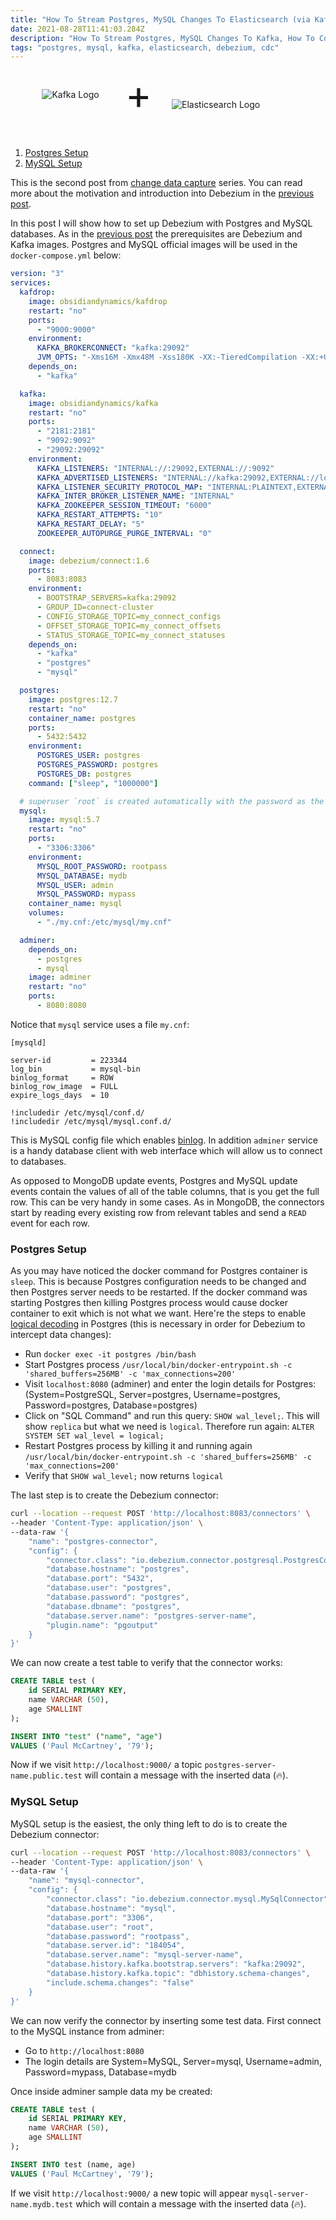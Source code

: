 ```yaml
---
title: "How To Stream Postgres, MySQL Changes To Elasticsearch (via Kafka)"
date: 2021-08-28T11:41:03.284Z
description: "How To Stream Postgres, MySQL Changes To Kafka, How To Connect Postgres, MySQL and Kafka, How To Connect Postgres and Elasticsearch"
tags: "postgres, mysql, kafka, elasticsearch, debezium, cdc"
---
```


<div style="display:flex;align-items:center;padding-left:10%;padding-right:10%;padding-bottom:32px;">
    <div style="width:30%;">
        <img src="apache_kafka_logo.svg"
            alt="Kafka Logo"
            style="margin:0;"
            />
    </div>
        <span style="font-size: 64px;padding-left:16px;padding-right:32px;">+</span>
    <div style="width:50%;padding-top:32px;">
    <img src="elasticsearch_logo.svg"
        alt="Elasticsearch Logo"
        />
    </div>
</div>

1. [Postgres Setup](#postgres-setup)
2. [MySQL Setup](#mysql-setup)

This is the second post from [change data capture](https://en.wikipedia.org/wiki/Change_data_capture) series. You can read more about the motivation and introduction into Debezium in the [previous post](https://www.spektor.dev/how-to-stream-mongodb-changes-to-kafka/).

In this post I will show how to set up Debezium with Postgres and MySQL databases. As in the [previous post](https://www.spektor.dev/how-to-stream-mongodb-changes-to-kafka/) the prerequisites are Debezium and Kafka images. Postgres and MySQL official images will be used in the `docker-compose.yml` below:

```yml
version: "3"
services:
  kafdrop:
    image: obsidiandynamics/kafdrop
    restart: "no"
    ports:
      - "9000:9000"
    environment:
      KAFKA_BROKERCONNECT: "kafka:29092"
      JVM_OPTS: "-Xms16M -Xmx48M -Xss180K -XX:-TieredCompilation -XX:+UseStringDeduplication -noverify"
    depends_on:
      - "kafka"

  kafka:
    image: obsidiandynamics/kafka
    restart: "no"
    ports:
      - "2181:2181"
      - "9092:9092"
      - "29092:29092"
    environment:
      KAFKA_LISTENERS: "INTERNAL://:29092,EXTERNAL://:9092"
      KAFKA_ADVERTISED_LISTENERS: "INTERNAL://kafka:29092,EXTERNAL://localhost:9092"
      KAFKA_LISTENER_SECURITY_PROTOCOL_MAP: "INTERNAL:PLAINTEXT,EXTERNAL:PLAINTEXT"
      KAFKA_INTER_BROKER_LISTENER_NAME: "INTERNAL"
      KAFKA_ZOOKEEPER_SESSION_TIMEOUT: "6000"
      KAFKA_RESTART_ATTEMPTS: "10"
      KAFKA_RESTART_DELAY: "5"
      ZOOKEEPER_AUTOPURGE_PURGE_INTERVAL: "0"

  connect:
    image: debezium/connect:1.6
    ports:
      - 8083:8083
    environment:
      - BOOTSTRAP_SERVERS=kafka:29092
      - GROUP_ID=connect-cluster
      - CONFIG_STORAGE_TOPIC=my_connect_configs
      - OFFSET_STORAGE_TOPIC=my_connect_offsets
      - STATUS_STORAGE_TOPIC=my_connect_statuses
    depends_on:
      - "kafka"
      - "postgres"
      - "mysql"

  postgres:
    image: postgres:12.7
    restart: "no"
    container_name: postgres
    ports:
      - 5432:5432
    environment:
      POSTGRES_USER: postgres
      POSTGRES_PASSWORD: postgres
      POSTGRES_DB: postgres
    command: ["sleep", "1000000"]

  # superuser `root` is created automatically with the password as the value of `MYSQL_ROOT_PASSWORD` parameter
  mysql:
    image: mysql:5.7
    restart: "no"
    ports:
      - "3306:3306"
    environment:
      MYSQL_ROOT_PASSWORD: rootpass
      MYSQL_DATABASE: mydb
      MYSQL_USER: admin
      MYSQL_PASSWORD: mypass
    container_name: mysql
    volumes:
      - "./my.cnf:/etc/mysql/my.cnf"

  adminer:
    depends_on:
      - postgres
      - mysql
    image: adminer
    restart: "no"
    ports:
      - 8080:8080
```

Notice that `mysql` service uses a file `my.cnf`:

```
[mysqld]

server-id         = 223344
log_bin           = mysql-bin
binlog_format     = ROW
binlog_row_image  = FULL
expire_logs_days  = 10

!includedir /etc/mysql/conf.d/
!includedir /etc/mysql/mysql.conf.d/
```

This is MySQL config file which enables [binlog](https://debezium.io/documentation/reference/1.6/connectors/mysql.html#enable-mysql-binlog). In addition `adminer` service is a handy database client with web interface which will allow us to connect to databases.

As opposed to MongoDB update events, Postgres and MySQL update events contain the values of all of the table columns, that is you get the full row. This can be very handy in some cases. As in MongoDB, the connectors start by reading every existing row from relevant tables and send a `READ` event for each row.

<a name="postgres-setup"></a>

### Postgres Setup

As you may have noticed the docker command for Postgres container is `sleep`. This is because Postgres configuration needs to be changed and then Postgres server needs to be restarted. If the docker command was starting Postgres then killing Postgres process would cause docker container to exit which is not what we want. Here're the steps to enable [logical decoding](https://www.postgresql.org/docs/9.4/logicaldecoding-explanation.html) in Postgres (this is necessary in order for Debezium to intercept data changes):

- Run `docker exec -it postgres /bin/bash`
- Start Postgres process `/usr/local/bin/docker-entrypoint.sh -c 'shared_buffers=256MB' -c 'max_connections=200'`
- Visit `localhost:8080` (adminer) and enter the login details for Postgres: (System=PostgreSQL, Server=postgres, Username=postgres, Password=postgres, Database=postgres)
- Click on "SQL Command" and run this query: `SHOW wal_level;`. This will show `replica` but what we need is `logical`. Therefore run again: `ALTER SYSTEM SET wal_level = logical;`
- Restart Postgres process by killing it and running again `/usr/local/bin/docker-entrypoint.sh -c 'shared_buffers=256MB' -c 'max_connections=200'`
- Verify that `SHOW wal_level;` now returns `logical`

The last step is to create the Debezium connector:

```bash
curl --location --request POST 'http://localhost:8083/connectors' \
--header 'Content-Type: application/json' \
--data-raw '{
    "name": "postgres-connector",
    "config": {
        "connector.class": "io.debezium.connector.postgresql.PostgresConnector",
        "database.hostname": "postgres",
        "database.port": "5432",
        "database.user": "postgres",
        "database.password": "postgres",
        "database.dbname": "postgres",
        "database.server.name": "postgres-server-name",
        "plugin.name": "pgoutput"
    }
}'
```

We can now create a test table to verify that the connector works:

```sql
CREATE TABLE test (
    id SERIAL PRIMARY KEY,
    name VARCHAR (50),
    age SMALLINT
);

INSERT INTO "test" ("name", "age")
VALUES ('Paul McCartney', '79');
```

Now if we visit `http://localhost:9000/` a topic `postgres-server-name.public.test` will contain a message with the inserted data (🔥).

<a name="mysql-setup"></a>

### MySQL Setup

MySQL setup is the easiest, the only thing left to do is to create the Debezium connector:

```bash
curl --location --request POST 'http://localhost:8083/connectors' \
--header 'Content-Type: application/json' \
--data-raw '{
    "name": "mysql-connector",
    "config": {
        "connector.class": "io.debezium.connector.mysql.MySqlConnector",
        "database.hostname": "mysql",
        "database.port": "3306",
        "database.user": "root",
        "database.password": "rootpass",
        "database.server.id": "184054",
        "database.server.name": "mysql-server-name",
        "database.history.kafka.bootstrap.servers": "kafka:29092",
        "database.history.kafka.topic": "dbhistory.schema-changes",
        "include.schema.changes": "false"
    }
}'
```

We can now verify the connector by inserting some test data. First connect to the MySQL instance from adminer:

- Go to `http://localhost:8080`
- The login details are System=MySQL, Server=mysql, Username=admin, Password=mypass, Database=mydb

Once inside adminer sample data my be created:

```sql
CREATE TABLE test (
    id SERIAL PRIMARY KEY,
    name VARCHAR (50),
    age SMALLINT
);

INSERT INTO test (name, age)
VALUES ('Paul McCartney', '79');
```

If we visit `http://localhost:9000/` a new topic will appear `mysql-server-name.mydb.test` which will contain a message with the inserted data (🔥).
